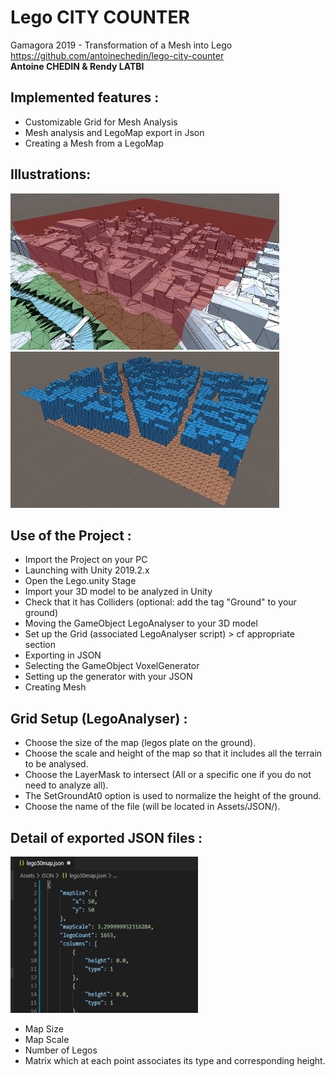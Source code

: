 # Lego CITY COUNTER
Gamagora 2019 - Transformation of a Mesh into Lego<br>
https://github.com/antoinechedin/lego-city-counter<br>
**Antoine CHEDIN & Rendy LATBI**

## Implemented features :
- Customizable Grid for Mesh Analysis
- Mesh analysis and LegoMap export in Json
- Creating a Mesh from a LegoMap

## Illustrations: 
<img src="Assets/Img/Terrain.PNG" data-canonical-src="Assets/Img/Terrain.PNG" width="430" height="250" /> <img src="Assets/Img/Lego.PNG" data-canonical-src="Assets/Img/Lego.PNG" width="430" height="250" />

## Use of the Project :
- Import the Project on your PC
- Launching with Unity 2019.2.x
- Open the Lego.unity Stage
- Import your 3D model to be analyzed in Unity
- Check that it has Colliders (optional: add the tag "Ground" to your ground)
- Moving the GameObject LegoAnalyser to your 3D model
- Set up the Grid (associated LegoAnalyser script) > cf appropriate section
- Exporting in JSON
- Selecting the GameObject VoxelGenerator
- Setting up the generator with your JSON
- Creating Mesh

## Grid Setup (LegoAnalyser) :
- Choose the size of the map (legos plate on the ground).
- Choose the scale and height of the map so that it includes all the terrain to be analysed.
- Choose the LayerMask to intersect (All or a specific one if you do not need to analyze all).
- The SetGroundAt0 option is used to normalize the height of the ground.
- Choose the name of the file (will be located in Assets/JSON/).

## Detail of exported JSON files :
<img src="Assets/Img/JSON.PNG" data-canonical-src="Assets/Img/JSON.PNG" width="300" height="250" /><br>
- Map Size
- Map Scale
- Number of Legos
- Matrix which at each point associates its type and corresponding height.
